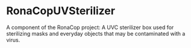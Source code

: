 # RonaCopUVSterilizer
A component of the RonaCop project: A UVC sterilizer box used for sterilizing masks and everyday objects that may be contaminated with a virus. 
